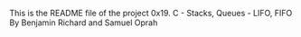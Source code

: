 This is the README file of the project
0x19. C - Stacks, Queues - LIFO, FIFO
By Benjamin Richard and Samuel Oprah
